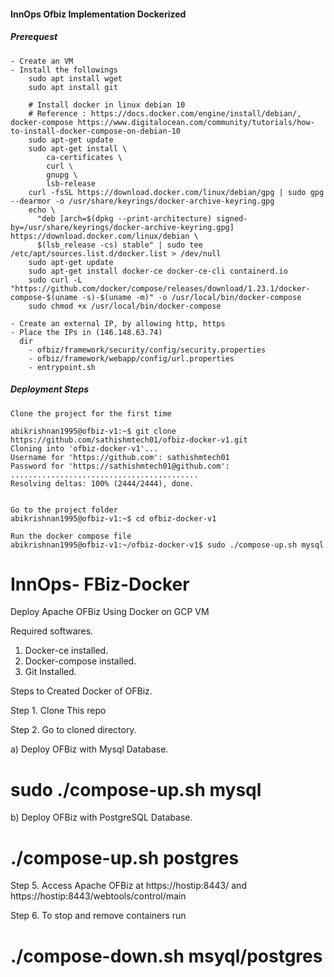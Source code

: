 #### InnOps Ofbiz Implementation Dockerized

##### Prerequest
    
    - Create an VM
    - Install the followings
        sudo apt install wget
        sudo apt install git
        
        # Install docker in linux debian 10 
        # Reference : https://docs.docker.com/engine/install/debian/, docker-compose https://www.digitalocean.com/community/tutorials/how-to-install-docker-compose-on-debian-10
        sudo apt-get update
        sudo apt-get install \
            ca-certificates \
            curl \
            gnupg \
            lsb-release
        curl -fsSL https://download.docker.com/linux/debian/gpg | sudo gpg --dearmor -o /usr/share/keyrings/docker-archive-keyring.gpg
        echo \
          "deb [arch=$(dpkg --print-architecture) signed-by=/usr/share/keyrings/docker-archive-keyring.gpg] https://download.docker.com/linux/debian \
          $(lsb_release -cs) stable" | sudo tee /etc/apt/sources.list.d/docker.list > /dev/null
        sudo apt-get update
        sudo apt-get install docker-ce docker-ce-cli containerd.io
        sudo curl -L "https://github.com/docker/compose/releases/download/1.23.1/docker-compose-$(uname -s)-$(uname -m)" -o /usr/local/bin/docker-compose
        sudo chmod +x /usr/local/bin/docker-compose
        
    - Create an external IP, by allowing http, https
    - Place the IPs in (146.148.63.74)
      dir 
        - ofbiz/framework/security/config/security.properties        
        - ofbiz/framework/webapp/config/url.properties
        - entrypoint.sh

##### Deployment Steps
    
    Clone the project for the first time
    
    abikrishnan1995@ofbiz-v1:~$ git clone https://github.com/sathishmtech01/ofbiz-docker-v1.git
    Cloning into 'ofbiz-docker-v1'...
    Username for 'https://github.com': sathishmtech01
    Password for 'https://sathishmtech01@github.com': 
    ..........................................
    Resolving deltas: 100% (2444/2444), done.
    
    
    Go to the project folder
    abikrishnan1995@ofbiz-v1:~$ cd ofbiz-docker-v1
    
    Run the docker compose file
    abikrishnan1995@ofbiz-v1:~/ofbiz-docker-v1$ sudo ./compose-up.sh mysql

# InnOps- FBiz-Docker
Deploy Apache OFBiz Using Docker on GCP VM

Required softwares.
1. Docker-ce installed.
2. Docker-compose installed.
3. Git Installed.

Steps to  Created Docker of OFBiz.

Step 1. Clone This repo

Step 2. Go to cloned directory.

a) Deploy OFBiz with Mysql Database.
# sudo ./compose-up.sh mysql
 
b) Deploy OFBiz with PostgreSQL Database.
# ./compose-up.sh postgres

Step 5. Access Apache OFBiz at https://hostip:8443/ and https://hostip:8443/webtools/control/main

Step 6. To stop and remove containers run
# ./compose-down.sh msyql/postgres
 

